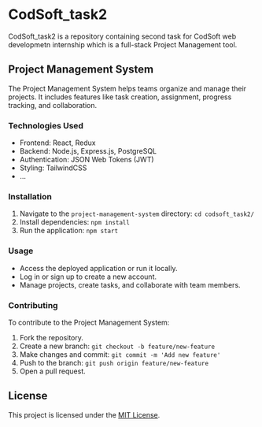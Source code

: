 # CodSoft_task2

CodSoft_task2 is a repository containing second task for CodSoft web developmetn internship which is a full-stack Project Management tool.

## Project Management System

The Project Management System helps teams organize and manage their projects. It includes features like task creation, assignment, progress tracking, and collaboration.

### Technologies Used
- Frontend: React, Redux
- Backend: Node.js, Express.js, PostgreSQL
- Authentication: JSON Web Tokens (JWT)
- Styling: TailwindCSS
- ...

### Installation
1. Navigate to the `project-management-system` directory: `cd codsoft_task2/`
2. Install dependencies: `npm install`
3. Run the application: `npm start`

### Usage
- Access the deployed application or run it locally.
- Log in or sign up to create a new account.
- Manage projects, create tasks, and collaborate with team members.

### Contributing
To contribute to the Project Management System:
1. Fork the repository.
2. Create a new branch: `git checkout -b feature/new-feature`
3. Make changes and commit: `git commit -m 'Add new feature'`
4. Push to the branch: `git push origin feature/new-feature`
5. Open a pull request.

## License

This project is licensed under the [MIT License](LICENSE).
